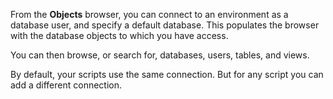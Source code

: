From the **Objects** browser, you can connect to an environment as a database user, and specify a default database. This populates the browser with the database objects to which you have access.

You can then browse, or search for, databases, users, tables, and views.

By default, your scripts use the same connection. But for any script you can add a different connection.

